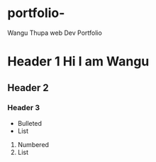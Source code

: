 # portfolio-
Wangu Thupa web Dev Portfolio 

# Header 1 Hi I am Wangu 
## Header 2
### Header 3

- Bulleted
- List

1. Numbered
2. List
